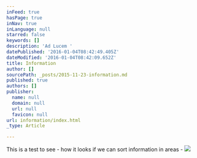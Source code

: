 ```yaml
---
inFeed: true
hasPage: true
inNav: true
inLanguage: null
starred: false
keywords: []
description: 'Ad Lucem '
datePublished: '2016-01-04T08:42:49.405Z'
dateModified: '2016-01-04T08:42:09.652Z'
title: Information
author: []
sourcePath: _posts/2015-11-23-information.md
published: true
authors: []
publisher:
  name: null
  domain: null
  url: null
  favicon: null
url: information/index.html
_type: Article

---
```

This is a test to see - how it looks if we can sort information in areas - ![](https://the-grid-user-content.s3-us-west-2.amazonaws.com/cd45fe11-d9d3-4bf6-a1ae-40b299c826b5.jpg)